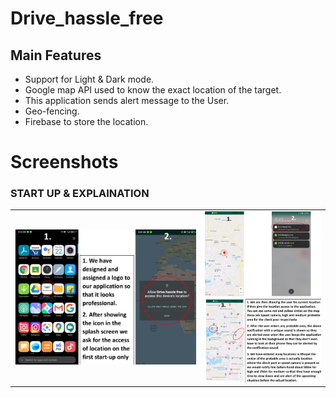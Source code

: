 # Drive_hassle_free

## Main Features

* Support for Light & Dark mode.
* Google map API used to know the exact location of the target. 
* This application sends alert message to the User.
* Geo-fencing.
* Firebase to store the location.

# Screenshots
<h3>START UP & EXPLAINATION</h3>
<table>
<tr>
<td><img src="https://github.com/Pratyaksh777/Drive_hassle_free/blob/master/Screenshots/Screenshot%20(724).png" width=560 >
  <td><img src="https://github.com/Pratyaksh777/Drive_hassle_free/blob/master/Screenshots/Screenshot%20(723).png" width=360></td>
  </tr>
  </table>
  

